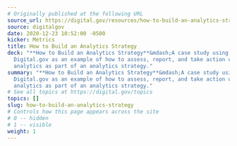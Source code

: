 ```yaml
---
# Originally published at the following URL
source_url: https://digital.gov/resources/how-to-build-an-analytics-strategy/
source: digitalgov
date: 2020-12-23 10:52:00 -0500
kicker: Metrics
title: How to Build an Analytics Strategy
deck: "**How to Build an Analytics Strategy**&mdash;A case study using
  Digital.gov as an example of how to assess, report, and take action using web
  analytics as part of an analytics strategy."
summary: "**How to Build an Analytics Strategy**&mdash;A case study using
  Digital.gov as an example of how to assess, report, and take action using web
  analytics as part of an analytics strategy."
# See all topics at https://digital.gov/topics
topics: []
slug: how-to-build-an-analytics-strategy
# Controls how this page appears across the site
# 0 -- hidden
# 1 -- visible
weight: 1
---
```

